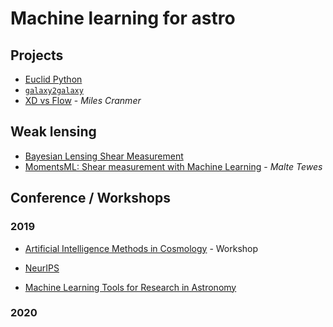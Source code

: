 # Machine learning for astro

## Projects

- [Euclid Python](https://github.com/Euclid-Python)
- [`galaxy2galaxy`](https://github.com/ml4astro/galaxy2galaxy)
- [XD vs Flow](https://github.com/MilesCranmer/xd_vs_flow/) - _Miles Cranmer_

## Weak lensing

- [Bayesian Lensing Shear Measurement](https://arxiv.org/abs/1304.1843)
- [MomentsML: Shear measurement with Machine Learning](https://euclid.roe.ac.uk/dmsf/files/6132/view) - _Malte Tewes_

## Conference / Workshops

### 2019

- [Artificial Intelligence Methods in Cosmology](https://sites.google.com/site/aicosmo2019) - Workshop

- [NeurIPS](https://ml4physicalsciences.github.io/)

- [Machine Learning Tools for Research in Astronomy](http://www2.mpia-hd.mpg.de/ml2019/)

### 2020

